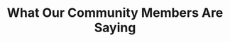 ---
enable: true
title: "What Our Community Members Are Saying"
description: "Hear from our members and volunteers about their experiences at Williamsburg Community Garden. See how WCG has made a positive impact in their lives!"

# Testimonials
testimonials:
  - name: "Emily Johnson"
    designation: "Community Member"
    avatar: "/images/avatar-1.png"
    content: "Being part of WCG has been an amazing experience! I've learned so much about organic gardening, and the sense of community here is incredible. It's my peaceful escape in the city."

  - name: "David Lee"
    designation: "Volunteer"
    avatar: "/images/avatar-2.png"
    content: "WCG has given me the opportunity to meet wonderful people while making a real difference in our neighborhood. The workshops and events are super informative and fun!"

  - name: "Sarah Martinez"
    designation: "Garden Plot Owner"
    avatar: "/images/avatar-3.png"
    content: "I love growing my own vegetables and knowing that my food is fresh and organic. The shared knowledge and support from other gardeners have been invaluable."

  - name: "Michael Thompson"
    designation: "Sustainability Advocate"
    avatar: "/images/avatar-4.png"
    content: "WCG is more than just a garden—it's a movement towards sustainability. The eco-friendly initiatives and educational programs have truly inspired me to adopt greener habits."

# don't create a separate page
_build:
  render: "never"
---